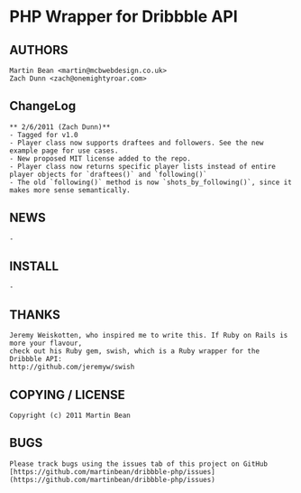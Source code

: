 # PHP Wrapper for Dribbble API

## AUTHORS
    Martin Bean <martin@mcbwebdesign.co.uk>
    Zach Dunn <zach@onemightyroar.com>

## ChangeLog
    ** 2/6/2011 (Zach Dunn)**
    - Tagged for v1.0
    - Player class now supports draftees and followers. See the new example page for use cases. 
    - New proposed MIT license added to the repo.
	- Player class now returns specific player lists instead of entire player objects for `draftees()` and `following()`
	- The old `following()` method is now `shots_by_following()`, since it makes more sense semantically.

## NEWS
    -

## INSTALL
    -

## THANKS
    Jeremy Weiskotten, who inspired me to write this. If Ruby on Rails is more your flavour,
    check out his Ruby gem, swish, which is a Ruby wrapper for the Dribbble API:
    http://github.com/jeremyw/swish
    
## COPYING / LICENSE

    Copyright (c) 2011 Martin Bean

## BUGS
    Please track bugs using the issues tab of this project on GitHub
    [https://github.com/martinbean/dribbble-php/issues](https://github.com/martinbean/dribbble-php/issues)